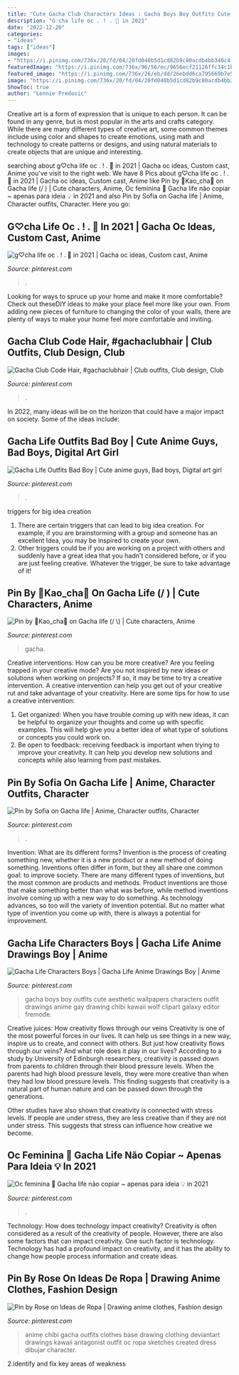 ```yaml
---
title: "Cute Gacha Club Characters Ideas : Gacha Boys Boy Outfits Cute Aesthetic Wallpapers Characters Outfit Drawings Anime Gay Drawing Chibi Kawaii Wolf Clipart Galaxy Editor Fremode"
description: "G♡︎cha life oc . ! . 🍰 in 2021"
date: "2022-12-20"
categories:
- "ideas"
tags: ["ideas"]
images:
- "https://i.pinimg.com/736x/20/fd/04/20fd040b5d1cd82b9c80acdb4bb340c4--chibi-created-by.jpg"
featuredImage: "https://i.pinimg.com/736x/96/56/ec/9656ecf21126ffc34c1bcbe5cae12931.jpg"
featured_image: "https://i.pinimg.com/736x/26/eb/dd/26ebdd6ca795669b7e5dd3fdff591246.jpg"
image: "https://i.pinimg.com/736x/20/fd/04/20fd040b5d1cd82b9c80acdb4bb340c4--chibi-created-by.jpg"
ShowToc: true
author: "Lennie Predovic"
---
```



Creative art is a form of expression that is unique to each person. It can be found in any genre, but is most popular in the arts and crafts category. While there are many different types of creative art, some common themes include using color and shapes to create emotions, using math and technology to create patterns or designs, and using natural materials to create objects that are unique and interesting.

	

		
searching about g♡︎cha life oc . ! . 🍰 in 2021 | Gacha oc ideas, Custom cast, Anime you've visit to the right web. We have 8 Pics about g♡︎cha life oc . ! . 🍰 in 2021 | Gacha oc ideas, Custom cast, Anime like Pin by 🖕Kao_cha🖕 on Gacha life (/ \) | Cute characters, Anime, Oc feminina 📎 Gacha life não copiar ~ apenas para ideia 💡 in 2021 and also Pin by Sofia on Gacha life | Anime, Character outfits, Character. Here you go:
		
    
## G♡︎cha Life Oc . ! . 🍰 In 2021 | Gacha Oc Ideas, Custom Cast, Anime

<img loading=lazy src="https://i.pinimg.com/736x/e8/a4/d1/e8a4d17591e2e5f9d74c21769b138d72.jpg" onerror="this.onerror=null;this.src='https://tse2.mm.bing.net/th?id=OIP.PVrTCZZOCUKKQm1cyP4dSQHaKY&amp;pid=15.1';" alt="g♡︎cha life oc . ! . 🍰 in 2021 | Gacha oc ideas, Custom cast, Anime">

_Source: pinterest.com_

>. 

	

Looking for ways to spruce up your home and make it more comfortable? Check out theseDIY ideas to make your place feel more like your own. From adding new pieces of furniture to changing the color of your walls, there are plenty of ways to make your home feel more comfortable and inviting.

    
## Gacha Club Code Hair, #gachaclubhair | Club Outfits, Club Design, Club

<img loading=lazy src="https://i.pinimg.com/736x/26/eb/dd/26ebdd6ca795669b7e5dd3fdff591246.jpg" onerror="this.onerror=null;this.src='https://tse3.mm.bing.net/th?id=OIP.g7EK0xVz4raAVMmlZ-H6dAHaHa&amp;pid=15.1';" alt="Gacha Club Code Hair, #gachaclubhair | Club outfits, Club design, Club">

_Source: pinterest.com_

>. 

	

In 2022, many ideas will be on the horizon that could have a major impact on society. Some of the ideas include: 

    
## Gacha Life Outfits Bad Boy | Cute Anime Guys, Bad Boys, Digital Art Girl

<img loading=lazy src="https://i.pinimg.com/736x/96/56/ec/9656ecf21126ffc34c1bcbe5cae12931.jpg" onerror="this.onerror=null;this.src='https://tse1.mm.bing.net/th?id=OIP.-zVEr92Jjtwxp4KrhPoH8AHaMn&amp;pid=15.1';" alt="Gacha Life Outfits Bad Boy | Cute anime guys, Bad boys, Digital art girl">

_Source: pinterest.com_

>. 

	

triggers for big idea creation
1. There are certain triggers that can lead to big idea creation. For example, if you are brainstorming with a group and someone has an excellent Idea, you may be inspired to create your own. 
2. Other triggers could be if you are working on a project with others and suddenly have a great idea that you hadn't considered before, or if you are just feeling creative. Whatever the trigger, be sure to take advantage of it!

    
## Pin By 🖕Kao_cha🖕 On Gacha Life (/ \) | Cute Characters, Anime

<img loading=lazy src="https://i.pinimg.com/736x/c9/98/75/c9987518520f7d2175a265e86a474243.jpg" onerror="this.onerror=null;this.src='https://tse2.mm.bing.net/th?id=OIP.NwmGb4oH2UEAG9IKwEA89QHaNA&amp;pid=15.1';" alt="Pin by 🖕Kao_cha🖕 on Gacha life (/ \) | Cute characters, Anime">

_Source: pinterest.com_

>gacha. 

	

Creative interventions: How can you be more creative?
Are you feeling trapped in your creative mode? Are you not inspired by new ideas or solutions when working on projects? If so, it may be time to try a creative intervention. A creative intervention can help you get out of your creative rut and take advantage of your creativity. Here are some tips for how to use a creative intervention: 
1. Get organized: When you have trouble coming up with new ideas, it can be helpful to organize your thoughts and come up with specific examples. This will help give you a better idea of what type of solutions or concepts you could work on. 
2. Be open to feedback: receiving feedback is important when trying to improve your creativity. It can help you develop new solutions and concepts while also learning from past mistakes. 

    
## Pin By Sofia On Gacha Life | Anime, Character Outfits, Character

<img loading=lazy src="https://i.pinimg.com/736x/11/78/c7/1178c7ee280efe31fcb13b95b15dbbac.jpg" onerror="this.onerror=null;this.src='https://tse2.mm.bing.net/th?id=OIP.M8QBL93sPWHNWEh-anyxUAHaJ3&amp;pid=15.1';" alt="Pin by Sofia on Gacha life | Anime, Character outfits, Character">

_Source: pinterest.com_

>. 

	

Invention: What are its different forms?
Invention is the process of creating something new, whether it is a new product or a new method of doing something. Inventions often differ in form, but they all share one common goal: to improve society. There are many different types of inventions, but the most common are products and methods. Product inventions are those that make something better than what was before, while method inventions involve coming up with a new way to do something. As technology advances, so too will the variety of invention potential. But no matter what type of invention you come up with, there is always a potential for improvement.

    
## Gacha Life Characters Boys | Gacha Life Anime Drawings Boy | Anime

<img loading=lazy src="https://i.pinimg.com/736x/4a/27/8a/4a278a51e02c450adf7469eb0dbccf00.jpg" onerror="this.onerror=null;this.src='https://tse3.mm.bing.net/th?id=OIP.ng1LpJYiO1ChN57gs_kb7AHaFj&amp;pid=15.1';" alt="Gacha Life Characters Boys | Gacha Life Anime Drawings Boy | Anime">

_Source: pinterest.com_

>gacha boys boy outfits cute aesthetic wallpapers characters outfit drawings anime gay drawing chibi kawaii wolf clipart galaxy editor fremode. 

	

Creative juices: How creativity flows through our veins
Creativity is one of the most powerful forces in our lives. It can help us see things in a new way, inspire us to create, and connect with others. But just how creativity flows through our veins? And what role does it play in our lives?
According to a study by University of Edinburgh researchers, creativity is passed down from parents to children through their blood pressure levels. When the parents had high blood pressure levels, they were more creative than when they had low blood pressure levels. This finding suggests that creativity is a natural part of human nature and can be passed down through the generations.

Other studies have also shown that creativity is connected with stress levels. If people are under stress, they are less creative than if they are not under stress. This suggests that stress can influence how creative we become.

    
## Oc Feminina 📎 Gacha Life Não Copiar ~ Apenas Para Ideia 💡 In 2021

<img loading=lazy src="https://i.pinimg.com/736x/40/2f/86/402f865d91832dd304f759464696947d.jpg" onerror="this.onerror=null;this.src='https://tse1.mm.bing.net/th?id=OIP.W2wMqHYbpu7erW5pcJCbZwAAAA&amp;pid=15.1';" alt="Oc feminina 📎 Gacha life não copiar ~ apenas para ideia 💡 in 2021">

_Source: pinterest.com_

>. 

	

Technology: How does technology impact creativity?
Creativity is often considered as a result of the creativity of people. However, there are also some factors that can impact creativity. One such factor is technology. Technology has had a profound impact on creativity, and it has the ability to change how people process information and create ideas.

    
## Pin By Rose On Ideas De Ropa | Drawing Anime Clothes, Fashion Design

<img loading=lazy src="https://i.pinimg.com/736x/20/fd/04/20fd040b5d1cd82b9c80acdb4bb340c4--chibi-created-by.jpg" onerror="this.onerror=null;this.src='https://tse3.mm.bing.net/th?id=OIP.h1tYeMfCK_QxHzDOzeZ25AHaFU&amp;pid=15.1';" alt="Pin by Rose on Ideas de Ropa | Drawing anime clothes, Fashion design">

_Source: pinterest.com_

>anime chibi gacha outfits clothes base drawing clothing deviantart drawings kawaii antagonist outfit oc ropa sketches created dress dibujar character. 

	

2.identify and fix key areas of weakness 

